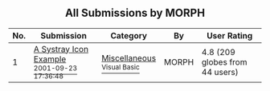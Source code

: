 ﻿<div align="center">

## All Submissions by MORPH

</div>

No.  | Submission | Category | By   | User Rating
---- | ---------- | -------- | ---- | -----------
1 | [A Systray Icon Example<br /><sup>2001-09-23 17:36:48</sup>](https://github.com/Planet-Source-Code/morph-a-systray-icon-example__1-27491) | [Miscellaneous<br /><sup>Visual Basic</sup>](../ByCategory/miscellaneous__1-1.md) | MORPH | 4.8 (209 globes from 44 users)
